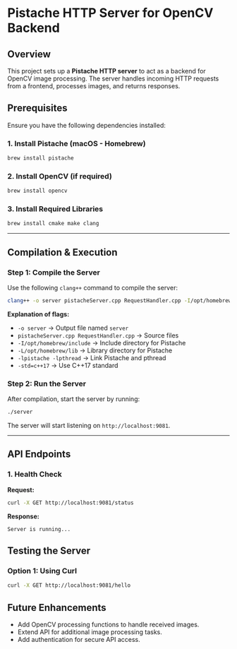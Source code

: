 # Pistache HTTP Server for OpenCV Backend

## Overview
This project sets up a **Pistache HTTP server** to act as a backend for OpenCV image processing. The server handles incoming HTTP requests from a frontend, processes images, and returns responses.

## Prerequisites
Ensure you have the following dependencies installed:

### **1. Install Pistache (macOS - Homebrew)**
```sh
brew install pistache
```

### **2. Install OpenCV (if required)**
```sh
brew install opencv
```

### **3. Install Required Libraries**
```sh
brew install cmake make clang
```

---

## **Compilation & Execution**
### **Step 1: Compile the Server**
Use the following `clang++` command to compile the server:

```sh
clang++ -o server pistacheServer.cpp RequestHandler.cpp -I/opt/homebrew/include -L/opt/homebrew/lib -lpistache -lpthread -std=c++17
```

**Explanation of flags:**
- `-o server` → Output file named `server`
- `pistacheServer.cpp RequestHandler.cpp` → Source files
- `-I/opt/homebrew/include` → Include directory for Pistache
- `-L/opt/homebrew/lib` → Library directory for Pistache
- `-lpistache -lpthread` → Link Pistache and pthread
- `-std=c++17` → Use C++17 standard

### **Step 2: Run the Server**
After compilation, start the server by running:
```sh
./server
```
The server will start listening on `http://localhost:9081`.

---

## **API Endpoints**
### **1. Health Check**
**Request:**
```sh
curl -X GET http://localhost:9081/status
```
**Response:**
```
Server is running...
```

## **Testing the Server**
### **Option 1: Using Curl**
```sh
curl -X GET http://localhost:9081/hello
```

## **Future Enhancements**
- Add OpenCV processing functions to handle received images.
- Extend API for additional image processing tasks.
- Add authentication for secure API access.

